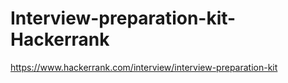 # Interview-preparation-kit-Hackerrank
https://www.hackerrank.com/interview/interview-preparation-kit

